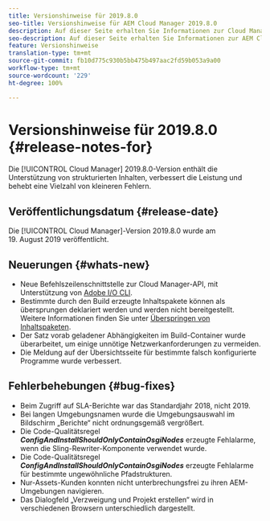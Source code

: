 ```yaml
---
title: Versionshinweise für 2019.8.0
seo-title: Versionshinweise für AEM Cloud Manager 2019.8.0
description: Auf dieser Seite erhalten Sie Informationen zur Cloud Manager-Version 2019.8.0.
seo-description: Auf dieser Seite erhalten Sie Informationen zur AEM Cloud Manager-Version 2019.8.0.
feature: Versionshinweise
translation-type: tm+mt
source-git-commit: fb10d775c930b5bb475b497aac2fd59b053a9a00
workflow-type: tm+mt
source-wordcount: '229'
ht-degree: 100%

---
```


# Versionshinweise für 2019.8.0 {#release-notes-for}

Die [!UICONTROL Cloud Manager] 2019.8.0-Version enthält die Unterstützung von strukturierten Inhalten, verbessert die Leistung und behebt eine Vielzahl von kleineren Fehlern.

## Veröffentlichungsdatum {#release-date}

Die [!UICONTROL Cloud Manager]-Version 2019.8.0 wurde am 19. August 2019 veröffentlicht.

## Neuerungen {#whats-new}

* Neue Befehlszeilenschnittstelle zur Cloud Manager-API, mit Unterstützung von [Adobe I/O CLI](https://github.com/adobe/aio-cli-plugin-cloudmanager).
* Bestimmte durch den Build erzeugte Inhaltspakete können als übersprungen deklariert werden und werden nicht bereitgestellt. Weitere Informationen finden Sie unter [Überspringen von Inhaltspaketen](/help/using/setting-up-project.md#skipping-content-packages).
* Der Satz vorab geladener Abhängigkeiten im Build-Container wurde überarbeitet, um einige unnötige Netzwerkanforderungen zu vermeiden.
* Die Meldung auf der Übersichtsseite für bestimmte falsch konfigurierte Programme wurde verbessert.

## Fehlerbehebungen {#bug-fixes}

* Beim Zugriff auf SLA-Berichte war das Standardjahr 2018, nicht 2019.
* Bei langen Umgebungsnamen wurde die Umgebungsauswahl im Bildschirm „Berichte“ nicht ordnungsgemäß vergrößert.
* Die Code-Qualitätsregel ***ConfigAndInstallShouldOnlyContainOsgiNodes*** erzeugte Fehlalarme, wenn die Sling-Rewriter-Komponente verwendet wurde.
* Die Code-Qualitätsregel ***ConfigAndInstallShouldOnlyContainOsgiNodes*** erzeugte Fehlalarme für bestimmte ungewöhnliche Pfadstrukturen.
* Nur-Assets-Kunden konnten nicht unterbrechungsfrei zu ihren AEM-Umgebungen navigieren.
* Das Dialogfeld „Verzweigung und Projekt erstellen“ wird in verschiedenen Browsern unterschiedlich dargestellt.
